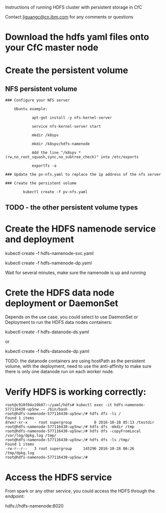 Instructions of running HDFS cluster with persistent storage in CfC

Contact liguangc@cn.ibm.com for any comments or questions

# Download the hdfs yaml files onto your CfC master node

# Create the persistent volume

   ## NFS persistent volume

    ### Configure your NFS server

        Ubuntu example:
```
            apt-get install -y nfs-kernel-server

            service nfs-kernel-server start

            mkdir /k8spv

            mkdir /k8spv/hdfs-namenode

            Add the line "/k8spv *(rw,no_root_squash,sync,no_subtree_check)" into /etc/exports

            exportfs -a
```

    ### Update the pv-nfs.yaml to replace the ip address of the nfs server

    ### Create the persistent volume

            kubectl create -f pv-nfs.yaml

   ## TODO - the other persistent volume types

# Create the HDFS namenode service and deployment

kubectl create -f hdfs-namenode-svc.yaml

kubectl create -f hdfs-namenode-dp.yaml

Wait for several minutes, make sure the namenode is up and running

# Crete the HDFS data node deployment or DaemonSet

Depends on the use case, you could select to use DaemonSet or Deployment to run the HDFS data nodes containers:

kubectl create -f hdfs-datanode-ds.yaml

or

kubectl create -f hdfs-datanode-dp.yaml

TODO: the datanode containers are using hostPath as the persistent volume, with the deployment, need to use the anti-affinity to make sure there is only one datanode run on each worker node.

# Verify HDFS is working correctly:

```
root@c910f04x19k07:~/yaml/hdfs# kubectl exec -it hdfs-namenode-577116430-up5nw -- /bin/bash
root@hdfs-namenode-577116430-up5nw:/# hdfs dfs -ls /
Found 1 items
drwxr-xr-x   - root supergroup          0 2016-10-28 05:13 /testdir
root@hdfs-namenode-577116430-up5nw:/# hdfs dfs -mkdir /tmp
root@hdfs-namenode-577116430-up5nw:/# hdfs dfs -copyFromLocal /var/log/dpkg.log /tmp/                  
root@hdfs-namenode-577116430-up5nw:/# hdfs dfs -ls /tmp/  
Found 1 items
-rw-r--r--   3 root supergroup     145296 2016-10-28 06:26 /tmp/dpkg.log
root@hdfs-namenode-577116430-up5nw:/# 
```

# Access the HDFS service

From spark or any other service, you could access the HDFS through the endpoint: 

hdfs://hdfs-namenode:8020
